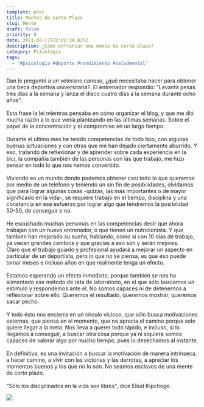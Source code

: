 ```yaml
---
template: post
title: Mentes de Corto Plazo
slug: Mente
draft: false
priority: 0
date: 2021-08-17T22:02:34.825Z
description: ¿Cómo enfrentar una mente de corto plazo?
category: Psicología
tags:
  - "#psicología #deporte #rendimiento #saludmental"
---
```

Dan le preguntó a un veterano canoso, ¿qué necesitaba hacer para obtener una beca deportiva universitaria?. El entrenador respondió: "Levanta pesas tres días a la semana y lanza el disco cuatro días a la semana durante ocho años".\
\
Esta frase la leí mientras pensaba en cómo organizar el blog, y que me dió mucha razón a lo que venía planteando en las últimas semanas. Sobre el papel de la concentración y el compromiso en un largo tiempo.\
\
Durante el último mes he tenido competencias de todo tipo, con algunas buenas actuaciones y con otras que me han dejado ciertamente aburrido. Y eso, tratando de reflexionar y de aprender sobre cada experiencia en la bici, la compañía también de las personas con las que trabajo, me hizo pensar en todo lo que nos hemos convertido.\
\
Viviendo en un mundo donde podemos obtener casi todo lo que queramos por medio de un teléfono y teniendo un sin fin de posibilidades, olvidamos que para lograr algunas cosas -quizás, las más importantes o de mayor significado en la vida-, se requiere trabajo en el tiempo, disciplina y una constancia en ese esfuerzo por lograr algo que tendremos la posibilidad 50-50, de conseguir o no.\
\
He escuchado muchas personas en las competencias decir que ahora trabajan con un nuevo entrenador, o que tienen un nutricionista. Y que también han mejorado su sueño, hablando, como si con 10 días de trabajo, ya vieran grandes cambios y que gracias a eso son y serán mejores.\
Claro que el trabajo guiado y profesional ayudará a mejorar un aspecto en particular de un deportista, pero lo que no se piensa, es que eso puede tomar meses e incluso años en que realmente tenga un efecto.\
\
Estamos esperando un efecto inmediato, porque también se nos ha alimentado ese método de rata de laboratorio, en el que sólo buscamos un estímulo y respondemos ante el. No somos capaces ni de detenernos a reflexionar sobre ello. Queremos el resultado, queremos mostrar, queremos sacar pecho.\
\
Y todo ésto nos encierra en un círculo vicioso, que sólo busca motivaciones externas, que piensa en el momento, que no aprecia el camino porque solo quiere llegar a la meta. Nos lleva a querer todo rápido, e incluso, si lo llegamos a conseguir, a buscar otra cosa porque ya ni siquiera somos capaces de valorar algo por mucho tiempo, pues lo desechamos al instante.\
\
En definitiva, es una invitación a buscar la motivación de manera intrínseca, a hacer camino, a vivir con las victorias y las derrotas, a apreciar los momentos buenos y los que no lo son. No seamos esclavos de una mente de corto plazo.\
\
"Sólo los disciplinados en la vida son libres", dice Eliud Kipchoge.

![](/media/88849dae-a0b5-4a94-a05b-c0a833f0fe63.jpeg)